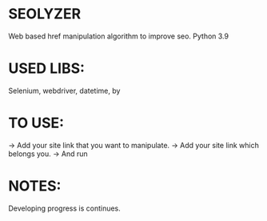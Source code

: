 # SEOLYZER
Web based href manipulation algorithm to improve seo.
Python 3.9 

# USED LIBS:
Selenium, webdriver, datetime, by

# TO USE:
-> Add your site link that you want to manipulate.
-> Add your site link which belongs you.
-> And run

# NOTES:
Developing progress is continues.
